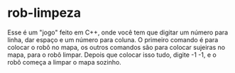 # rob-limpeza
Esse é um "jogo" feito em C++, onde você tem que digitar um número para linha, dar espaço e um número para coluna. O primeiro comando é para colocar o robô no mapa, os outros comandos são para colocar sujeiras no mapa, para o robô limpar. Depois que colocar isso tudo, digite -1 -1, e o robô começa a limpar o mapa sozinho. 
